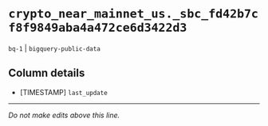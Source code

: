 # `crypto_near_mainnet_us._sbc_fd42b7cf8f9849aba4a472ce6d3422d3`
`bq-1` | `bigquery-public-data`

## Column details
* [TIMESTAMP] `last_update`

-------------------------------------------------------------------------------
*Do not make edits above this line.*
